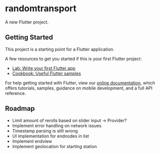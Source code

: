 # randomtransport

A new Flutter project.

## Getting Started

This project is a starting point for a Flutter application.

A few resources to get you started if this is your first Flutter project:

- [Lab: Write your first Flutter app](https://flutter.dev/docs/get-started/codelab)
- [Cookbook: Useful Flutter samples](https://flutter.dev/docs/cookbook)

For help getting started with Flutter, view our
[online documentation](https://flutter.dev/docs), which offers tutorials,
samples, guidance on mobile development, and a full API reference.

## Roadmap
- Limit amount of rerolls based on slider input -> Provider?
- Implement error handling on network issues
- Timestamp parsing is still wrong
- UI implementation for endnodes in list
- Implement endview
- Implement geolocation for starting station